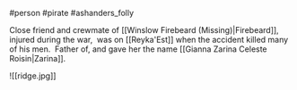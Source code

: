 #person #pirate #ashanders_folly

Close friend and crewmate of [[Winslow Firebeard (Missing)|Firebeard]], injured during the war,  was on [[Reyka'Est]] when the accident killed many of his men.  Father of, and gave her the name [[Gianna Zarina Celeste Roisin|Zarina]].

![[ridge.jpg]]
